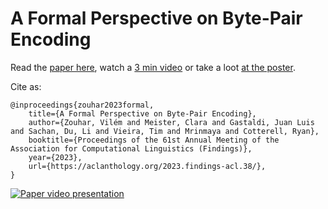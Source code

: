 # A Formal Perspective on Byte-Pair Encoding

Read the [paper here](https://aclanthology.org/2023.findings-acl.38/), watch a [3 min video](https://www.youtube.com/watch?v=aB7oaS0rlvI) or take a loot [at the poster](meta/poster.pdf).

Cite as:
```
@inproceedings{zouhar2023formal, 
    title={A Formal Perspective on Byte-Pair Encoding},
    author={Zouhar, Vilém and Meister, Clara and Gastaldi, Juan Luis and Sachan, Du, Li and Vieira, Tim and Mrinmaya and Cotterell, Ryan},
    booktitle={Proceedings of the 61st Annual Meeting of the Association for Computational Linguistics (Findings)},
    year={2023},
    url={https://aclanthology.org/2023.findings-acl.38/},
}
```

[![Paper video presentation](https://img.youtube.com/vi/aB7oaS0rlvI/0.jpg)](https://www.youtube.com/watch?v=aB7oaS0rlvI)
